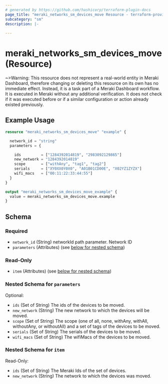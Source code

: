 ```yaml
---
# generated by https://github.com/hashicorp/terraform-plugin-docs
page_title: "meraki_networks_sm_devices_move Resource - terraform-provider-meraki"
subcategory: "sm"
description: |-
  
---
```


# meraki_networks_sm_devices_move (Resource)



~>Warning: This resource does not represent a real-world entity in Meraki Dashboard, therefore changing or deleting this resource on its own has no immediate effect. Instead, it is a task part of a Meraki Dashboard workflow. It is executed in Meraki without any additional verification. It does not check if it was executed before or if a similar configuration or action 
already existed previously.


## Example Usage

```terraform
resource "meraki_networks_sm_devices_move" "example" {

  network_id = "string"
  parameters = {

    ids         = ["1284392014819", "2983092129865"]
    new_network = "1284392014819"
    scope       = ["withAny", "tag1", "tag2"]
    serials     = ["XY0XX0Y0X0", "A01B01CD00E", "X02YZ1ZYZX"]
    wifi_macs   = ["00:11:22:33:44:55"]
  }
}

output "meraki_networks_sm_devices_move_example" {
  value = meraki_networks_sm_devices_move.example
}
```

<!-- schema generated by tfplugindocs -->
## Schema

### Required

- `network_id` (String) networkId path parameter. Network ID
- `parameters` (Attributes) (see [below for nested schema](#nestedatt--parameters))

### Read-Only

- `item` (Attributes) (see [below for nested schema](#nestedatt--item))

<a id="nestedatt--parameters"></a>
### Nested Schema for `parameters`

Optional:

- `ids` (Set of String) The ids of the devices to be moved.
- `new_network` (String) The new network to which the devices will be moved.
- `scope` (Set of String) The scope (one of all, none, withAny, withAll, withoutAny, or withoutAll) and a set of tags of the devices to be moved.
- `serials` (Set of String) The serials of the devices to be moved.
- `wifi_macs` (Set of String) The wifiMacs of the devices to be moved.


<a id="nestedatt--item"></a>
### Nested Schema for `item`

Read-Only:

- `ids` (Set of String) The Meraki Ids of the set of devices.
- `new_network` (String) The network to which the devices was moved.
